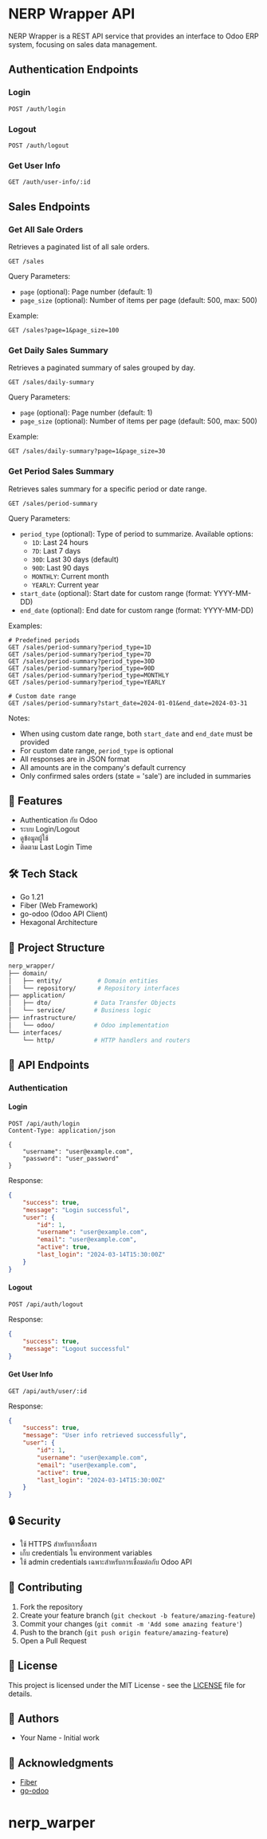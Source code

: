 # NERP Wrapper API

NERP Wrapper is a REST API service that provides an interface to Odoo ERP system, focusing on sales data management.

## Authentication Endpoints

### Login
```
POST /auth/login
```

### Logout
```
POST /auth/logout
```

### Get User Info
```
GET /auth/user-info/:id
```

## Sales Endpoints

### Get All Sale Orders
Retrieves a paginated list of all sale orders.

```
GET /sales
```

Query Parameters:
- `page` (optional): Page number (default: 1)
- `page_size` (optional): Number of items per page (default: 500, max: 500)

Example:
```
GET /sales?page=1&page_size=100
```

### Get Daily Sales Summary
Retrieves a paginated summary of sales grouped by day.

```
GET /sales/daily-summary
```

Query Parameters:
- `page` (optional): Page number (default: 1)
- `page_size` (optional): Number of items per page (default: 500, max: 500)

Example:
```
GET /sales/daily-summary?page=1&page_size=30
```

### Get Period Sales Summary
Retrieves sales summary for a specific period or date range.

```
GET /sales/period-summary
```

Query Parameters:
- `period_type` (optional): Type of period to summarize. Available options:
  - `1D`: Last 24 hours
  - `7D`: Last 7 days
  - `30D`: Last 30 days (default)
  - `90D`: Last 90 days
  - `MONTHLY`: Current month
  - `YEARLY`: Current year
- `start_date` (optional): Start date for custom range (format: YYYY-MM-DD)
- `end_date` (optional): End date for custom range (format: YYYY-MM-DD)

Examples:
```
# Predefined periods
GET /sales/period-summary?period_type=1D
GET /sales/period-summary?period_type=7D
GET /sales/period-summary?period_type=30D
GET /sales/period-summary?period_type=90D
GET /sales/period-summary?period_type=MONTHLY
GET /sales/period-summary?period_type=YEARLY

# Custom date range
GET /sales/period-summary?start_date=2024-01-01&end_date=2024-03-31
```

Notes:
- When using custom date range, both `start_date` and `end_date` must be provided
- For custom date range, `period_type` is optional
- All responses are in JSON format
- All amounts are in the company's default currency
- Only confirmed sales orders (state = 'sale') are included in summaries

## 🚀 Features

- Authentication กับ Odoo
- ระบบ Login/Logout
- ดูข้อมูลผู้ใช้
- ติดตาม Last Login Time

## 🛠️ Tech Stack

- Go 1.21
- Fiber (Web Framework)
- go-odoo (Odoo API Client)
- Hexagonal Architecture

## 📁 Project Structure

```bash
nerp_wrapper/
├── domain/
│   ├── entity/          # Domain entities
│   └── repository/      # Repository interfaces
├── application/
│   ├── dto/            # Data Transfer Objects
│   └── service/        # Business logic
├── infrastructure/
│   └── odoo/           # Odoo implementation
└── interfaces/
    └── http/           # HTTP handlers and routers
```

## 📝 API Endpoints

### Authentication

#### Login

```http
POST /api/auth/login
Content-Type: application/json

{
    "username": "user@example.com",
    "password": "user_password"
}
```

Response:

```json
{
    "success": true,
    "message": "Login successful",
    "user": {
        "id": 1,
        "username": "user@example.com",
        "email": "user@example.com",
        "active": true,
        "last_login": "2024-03-14T15:30:00Z"
    }
}
```

#### Logout

```http
POST /api/auth/logout
```

Response:

```json
{
    "success": true,
    "message": "Logout successful"
}
```

#### Get User Info

```http
GET /api/auth/user/:id
```

Response:

```json
{
    "success": true,
    "message": "User info retrieved successfully",
    "user": {
        "id": 1,
        "username": "user@example.com",
        "email": "user@example.com",
        "active": true,
        "last_login": "2024-03-14T15:30:00Z"
    }
}
```

## 🔒 Security

- ใช้ HTTPS สำหรับการสื่อสาร
- เก็บ credentials ใน environment variables
- ใช้ admin credentials เฉพาะสำหรับการเชื่อมต่อกับ Odoo API

## 🤝 Contributing

1. Fork the repository
2. Create your feature branch (`git checkout -b feature/amazing-feature`)
3. Commit your changes (`git commit -m 'Add some amazing feature'`)
4. Push to the branch (`git push origin feature/amazing-feature`)
5. Open a Pull Request

## 📄 License

This project is licensed under the MIT License - see the [LICENSE](LICENSE) file for details.

## 👥 Authors

- Your Name - Initial work

## 🙏 Acknowledgments

- [Fiber](https://github.com/gofiber/fiber)
- [go-odoo](https://github.com/skilld-labs/go-odoo)
# nerp_warper
